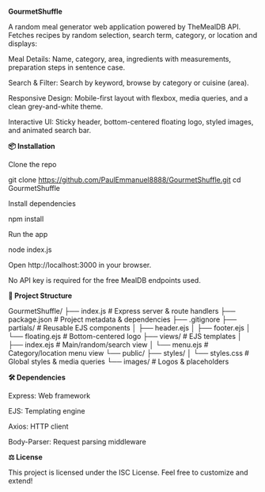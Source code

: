 **GourmetShuffle**

A random meal generator web application powered by TheMealDB API. Fetches recipes by random selection, search term, category, or location and displays:

Meal Details: Name, category, area, ingredients with measurements, preparation steps in sentence case.

Search & Filter: Search by keyword, browse by category or cuisine (area).

Responsive Design: Mobile-first layout with flexbox, media queries, and a clean grey-and-white theme.

Interactive UI: Sticky header, bottom-centered floating logo, styled images, and animated search bar.

**📦 Installation**

Clone the repo

git clone https://github.com/PaulEmmanuel8888/GourmetShuffle.git
cd GourmetShuffle

Install dependencies

npm install

Run the app

node index.js

Open http://localhost:3000 in your browser.

No API key is required for the free MealDB endpoints used.

**📁 Project Structure**

GourmetShuffle/
├── index.js             # Express server & route handlers
├── package.json         # Project metadata & dependencies
├── .gitignore
├── partials/            # Reusable EJS components
│   ├── header.ejs
│   ├── footer.ejs
│   └── floating.ejs     # Bottom-centered logo
├── views/               # EJS templates
│   ├── index.ejs        # Main/random/search view
│   └── menu.ejs         # Category/location menu view
└── public/
    ├── styles/
    │   └── styles.css   # Global styles & media queries
    └── images/          # Logos & placeholders

**🛠 Dependencies**

Express: Web framework

EJS: Templating engine

Axios: HTTP client

Body-Parser: Request parsing middleware

**⚖️ License**

This project is licensed under the ISC License. Feel free to customize and extend!

